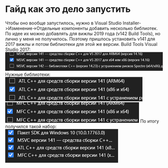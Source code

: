 # Гайд как это дело запустить
Чтобы оно вообще запустилось, нужно в Visual Studio Installer->Изменение->Отдельные компоненты добавить несколько библиотек. По идее их можно добавлять для вижлы 2019 года (v142 Build Tools), но лично у меня не получилось. Поэтому пришлось установить v141 для 2017 вижлы и потом библиотеки для этой же версии.
Build Tools Visual Studio 2017:
![Build Tools](images_readme/image_2023-02-07_16-37-10.png)
Нужные библиотеки:
![Libs](images_readme/image_2023-02-07_16-37-29.png)
![Libs](images_readme/image_2023-02-07_16-37-39.png)
По итогу получился такой набор:
![Libs](images_readme/image_2023-02-07_16-39-10.png)